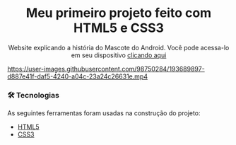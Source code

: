 <h1 align="center">Meu primeiro projeto feito com HTML5 e CSS3</h1>
<p align="center">Website explicando a história do Mascote do Android. Você pode acessa-lo em seu dispositivo <a href="https://kauadeoliveira.github.io/curiosidades-tec/" target="_blank">clicando aqui</a></p>

https://user-images.githubusercontent.com/98750284/193689897-d887e41f-daf5-4240-a04c-23a24c26631e.mp4
### 🛠 Tecnologias

As seguintes ferramentas foram usadas na construção do projeto:

- [HTML5](https://expo.io/)
- [CSS3](https://nodejs.org/en/)
